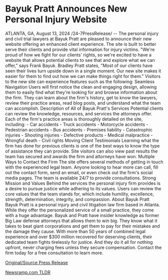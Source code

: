 # Bayuk Pratt Announces New Personal Injury Website

ATLANTA, GA, August 13, 2024 /24-7PressRelease/ -- The personal injury and civil trial lawyers at Bayuk Pratt are pleased to announce their new website offering an enhanced client experience. The site is built to better serve their clients and provide vital information for injury victims.  "We're proud of how we fight for our clients' rights, so we're excited to have a website that allows potential clients to see that and explore what we can offer," says Frank Bayuk.  Bradley Pratt states, "Most of our clients have seen their lives turn upside down in a single moment. Our new site makes it easier for them to find out how we can make things right for them."  Visitors to the new site can experience features such as the following:  Seamless Navigation  Users will first notice the clean and engaging design, allowing them to easily find what they're looking for and browse information about the firm. They can learn about the firm's history, get to know the lawyers, review their practice areas, read blog posts, and understand what the team can accomplish.  Description of All of Bayuk Pratt's Services  Potential clients can review the knowledge, resources, and services the attorneys offer. Each of the firm's practice areas is thoroughly detailed on the site, including:  - Car accidents - Truck accidents - Motorcycle accidents - Pedestrian accidents - Bus accidents - Premises liability - Catastrophic injuries - Shooting injuries - Defective products - Medical malpractice - Wrongful death - Civil rights  Moving Client Testimonials  Learning what the firm has done for previous clients is one of the best ways to know the type of assistance they can provide. Site visitors can also view past results the team has secured and awards the firm and attorneys have won.  Multiple Ways to Contact the Firm  The site offers several methods of getting in touch with the experienced legal team. Anyone looking to hear more can call, fill out the contact form, send an email, or even check out the firm's social media pages. The team is available 24/7 to provide consultations.  Strong Mission and Values  Behind the services the personal injury firm provides is a desire to pursue justice while adhering to its values. Users can review the core values that the team stands for, which include humility, excellence, strength, determination, integrity, and compassion.  About Bayuk Pratt  Bayuk Pratt is a personal injury and civil litigation law firm based in Atlanta. While they offer the personalized service of a small practice, they come with a huge advantage. Bayuk and Pratt have insider knowledge as former Big Law defense attorneys that allows them to win big. They know what it takes to beat giant corporations and get them to pay for their mistakes and the damage they cause. With more than 50 years of combined legal experience and over $300 million recovered for deserving clients, their dedicated team fights tirelessly for justice. And they do it all for nothing upfront, never charging fees unless they secure compensation. Contact the firm today for a free consultation to learn more. 

[Original/Source Press Release](https://www.24-7pressrelease.com/press-release/513334/bayuk-pratt-announces-new-personal-injury-website) 

[Newsramp.com TLDR](https://newsramp.com/None) 